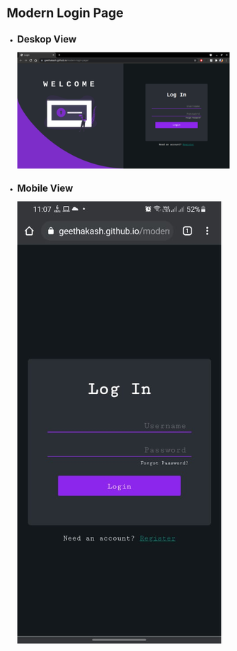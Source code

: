# Modern Login Page
- ## Deskop View
  ![Alt text](https://raw.githubusercontent.com/geethakash/modern-login-page/main/screenshots/login-pc.png "Title")

- ## Mobile View
    ![Alt text](https://raw.githubusercontent.com/geethakash/modern-login-page/main/screenshots/login-mobile-low-res.jpeg "Title")
